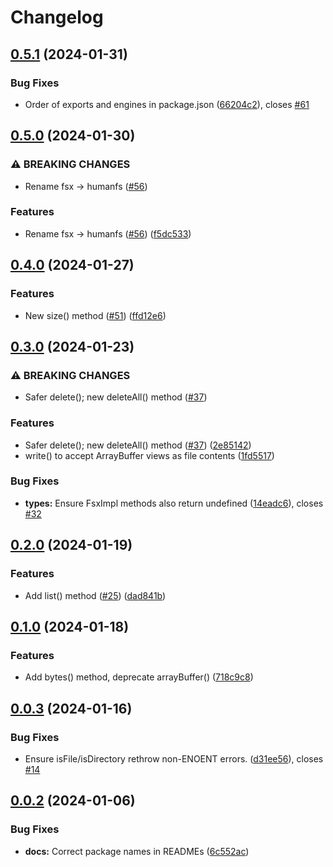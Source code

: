 # Changelog

## [0.5.1](https://github.com/humanwhocodes/humanfs/compare/types-v0.5.0...types-v0.5.1) (2024-01-31)


### Bug Fixes

* Order of exports and engines in package.json ([66204c2](https://github.com/humanwhocodes/humanfs/commit/66204c24bc2dd02380aa2fb3c5769ca2cf5238a7)), closes [#61](https://github.com/humanwhocodes/humanfs/issues/61)

## [0.5.0](https://github.com/humanwhocodes/humanfs/compare/types-v0.4.0...types-v0.5.0) (2024-01-30)


### ⚠ BREAKING CHANGES

* Rename fsx -> humanfs ([#56](https://github.com/humanwhocodes/humanfs/issues/56))

### Features

* Rename fsx -&gt; humanfs ([#56](https://github.com/humanwhocodes/humanfs/issues/56)) ([f5dc533](https://github.com/humanwhocodes/humanfs/commit/f5dc533c8a46d45afd7aad602af39a6074f8a07b))

## [0.4.0](https://github.com/humanwhocodes/fsx/compare/fsx-types-v0.3.0...fsx-types-v0.4.0) (2024-01-27)


### Features

* New size() method ([#51](https://github.com/humanwhocodes/fsx/issues/51)) ([ffd12e6](https://github.com/humanwhocodes/fsx/commit/ffd12e6b0db318320dd5a9dbb8eb248106d60afa))

## [0.3.0](https://github.com/humanwhocodes/fsx/compare/fsx-types-v0.2.0...fsx-types-v0.3.0) (2024-01-23)


### ⚠ BREAKING CHANGES

* Safer delete(); new deleteAll() method ([#37](https://github.com/humanwhocodes/fsx/issues/37))

### Features

* Safer delete(); new deleteAll() method ([#37](https://github.com/humanwhocodes/fsx/issues/37)) ([2e85142](https://github.com/humanwhocodes/fsx/commit/2e85142e34bdc3cc18e18aa0b051cc9007fca4b8))
* write() to accept ArrayBuffer views as file contents ([1fd5517](https://github.com/humanwhocodes/fsx/commit/1fd55174a528ef3dcbabc154347006bec799f3f9))


### Bug Fixes

* **types:** Ensure FsxImpl methods also return undefined ([14eadc6](https://github.com/humanwhocodes/fsx/commit/14eadc66b19e40d7406a166e019004d9888075d3)), closes [#32](https://github.com/humanwhocodes/fsx/issues/32)

## [0.2.0](https://github.com/humanwhocodes/fsx/compare/fsx-types-v0.1.0...fsx-types-v0.2.0) (2024-01-19)


### Features

* Add list() method ([#25](https://github.com/humanwhocodes/fsx/issues/25)) ([dad841b](https://github.com/humanwhocodes/fsx/commit/dad841b7c9f5312996ff23db9be36774af985157))

## [0.1.0](https://github.com/humanwhocodes/fsx/compare/fsx-types-v0.0.3...fsx-types-v0.1.0) (2024-01-18)


### Features

* Add bytes() method, deprecate arrayBuffer() ([718c9c8](https://github.com/humanwhocodes/fsx/commit/718c9c84a0a1dcaef3cc032c882b1308e9cb3273))

## [0.0.3](https://github.com/humanwhocodes/fsx/compare/fsx-types-v0.0.2...fsx-types-v0.0.3) (2024-01-16)


### Bug Fixes

* Ensure isFile/isDirectory rethrow non-ENOENT errors. ([d31ee56](https://github.com/humanwhocodes/fsx/commit/d31ee56788e898cbc1fc0d6a54d1551f9b17cd45)), closes [#14](https://github.com/humanwhocodes/fsx/issues/14)

## [0.0.2](https://github.com/humanwhocodes/fsx/compare/fsx-types-v0.0.1...fsx-types-v0.0.2) (2024-01-06)

### Bug Fixes

-   **docs:** Correct package names in READMEs ([6c552ac](https://github.com/humanwhocodes/fsx/commit/6c552ac74542a245cdc2675101858da022336a1a))
